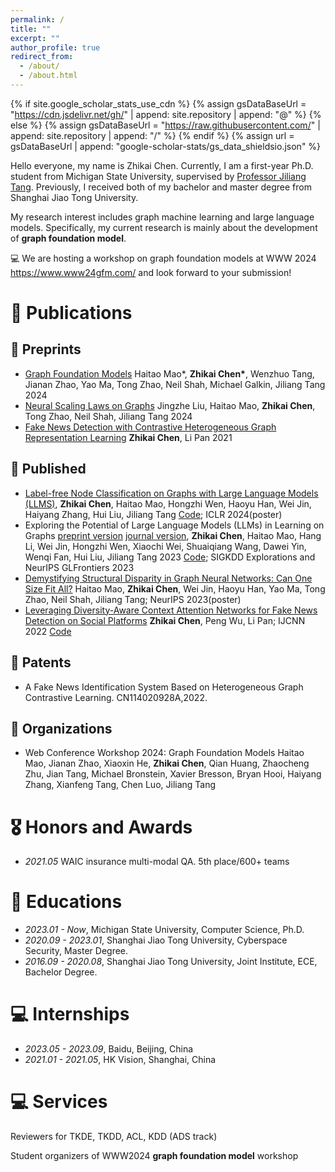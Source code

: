 ```yaml
---
permalink: /
title: ""
excerpt: ""
author_profile: true
redirect_from: 
  - /about/
  - /about.html
---
```


{% if site.google_scholar_stats_use_cdn %}
{% assign gsDataBaseUrl = "https://cdn.jsdelivr.net/gh/" | append: site.repository | append: "@" %}
{% else %}
{% assign gsDataBaseUrl = "https://raw.githubusercontent.com/" | append: site.repository | append: "/" %}
{% endif %}
{% assign url = gsDataBaseUrl | append: "google-scholar-stats/gs_data_shieldsio.json" %}

<span class='anchor' id='about-me'></span>

Hello everyone, my name is Zhikai Chen. Currently, I am a first-year Ph.D. student from Michigan State University, supervised by [Professor Jiliang Tang](https://www.cse.msu.edu/~tangjili/). Previously, I received both of my bachelor and master degree from Shanghai Jiao Tong University. 

My research interest includes graph machine learning and large language models. Specifically, my current research is mainly about the development of **graph foundation model**. 

💻 We are hosting a workshop on graph foundation models at WWW 2024 https://www.www24gfm.com/ and look forward to your submission!  

# 📝 Publications 

## 📝 Preprints
- [Graph Foundation Models](https://arxiv.org/abs/2402.02216) Haitao Mao\*, **Zhikai Chen\***, Wenzhuo Tang, Jianan Zhao, Yao Ma, Tong Zhao, Neil Shah, Michael Galkin, Jiliang Tang 2024
- [Neural Scaling Laws on Graphs](https://arxiv.org/abs/2402.02054) Jingzhe Liu, Haitao Mao, **Zhikai Chen**, Tong Zhao, Neil Shah, Jiliang Tang 2024
- [Fake News Detection with Contrastive Heterogeneous Graph Representation Learning](https://drive.google.com/file/d/1J3f8MlB5Rn0CgdzFnj1OT06z04iruozh/view?usp=sharing) **Zhikai Chen**, Li Pan 2021

## 📝 Published
- [Label-free Node Classification on Graphs with Large Language Models (LLMS)](https://arxiv.org/abs/2310.04668), **Zhikai Chen**, Haitao Mao, Hongzhi Wen, Haoyu Han, Wei Jin, Haiyang Zhang, Hui Liu, Jiliang Tang [Code](https://github.com/CurryTang/LLMGNN); ICLR 2024(poster)
- Exploring the Potential of Large Language Models (LLMs) in Learning on Graphs
[preprint version](https://arxiv.org/abs/2307.03393v3) [journal version](https://arxiv.org/abs/2307.03393), **Zhikai Chen**, Haitao Mao, Hang Li, Wei Jin, Hongzhi Wen, Xiaochi Wei, Shuaiqiang Wang, Dawei Yin, Wenqi Fan, Hui Liu, Jiliang Tang 2023 [Code](https://github.com/CurryTang/Graph-LLM); SIGKDD Explorations and NeurIPS GLFrontiers 2023
- [Demystifying Structural Disparity in Graph Neural Networks: Can One Size Fit All?](https://arxiv.org/abs/2306.01323) Haitao Mao, **Zhikai Chen**, Wei Jin, Haoyu Han, Yao Ma, Tong Zhao, Neil Shah, Jiliang Tang; NeurIPS 2023(poster)
- [Leveraging Diversity-Aware Context Attention Networks for Fake News Detection on Social Platforms](https://ieeexplore.ieee.org/abstract/document/9892488/) **Zhikai Chen**, Peng Wu, Li Pan; IJCNN 2022 [Code](https://github.com/CurryTang/fake_news_detection)

## 📝 Patents
- A Fake News Identification System Based on Heterogeneous Graph Contrastive Learning. CN114020928A,2022.

## 📝 Organizations
- Web Conference Workshop 2024: Graph Foundation Models Haitao Mao, Jianan Zhao, Xiaoxin He, **Zhikai Chen**, Qian Huang, Zhaocheng Zhu, Jian Tang, Michael Bronstein, Xavier Bresson, Bryan Hooi, Haiyang Zhang, Xianfeng Tang, Chen Luo, Jiliang Tang

  
# 🎖 Honors and Awards
- *2021.05* WAIC insurance multi-modal QA. 5th place/600+ teams

# 📖 Educations
- *2023.01 - Now*, Michigan State University, Computer Science, Ph.D.
- *2020.09 - 2023.01*, Shanghai Jiao Tong University, Cyberspace Security, Master Degree.
- *2016.09 - 2020.08*, Shanghai Jiao Tong University, Joint Institute, ECE, Bachelor Degree. 



# 💻 Internships
- *2023.05 - 2023.09*, Baidu, Beijing, China
- *2021.01 - 2021.05*, HK Vision, Shanghai, China

# 💻 Services
Reviewers for TKDE, TKDD, ACL, KDD (ADS track)

Student organizers of WWW2024 **graph foundation model** workshop
